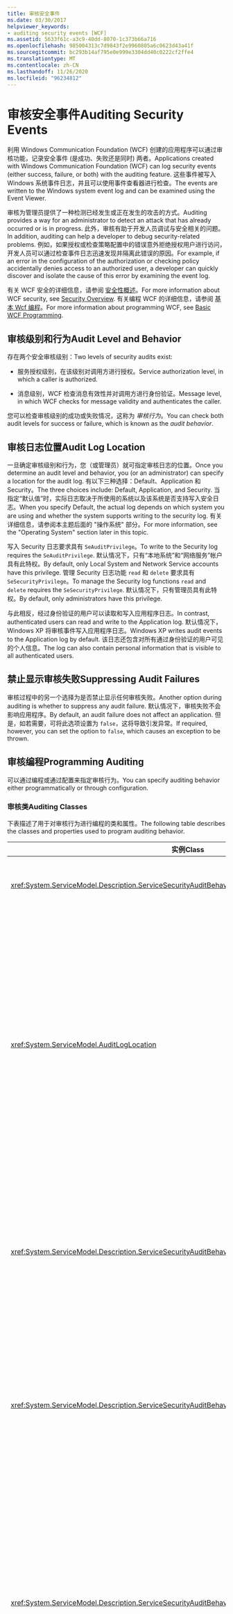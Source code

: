 ```yaml
---
title: 审核安全事件
ms.date: 03/30/2017
helpviewer_keywords:
- auditing security events [WCF]
ms.assetid: 5633f61c-a3c9-40dd-8070-1c373b66a716
ms.openlocfilehash: 985004313c7d9843f2e9960805a6c0623d43a41f
ms.sourcegitcommit: bc293b14af795e0e999e3304dd40c0222cf2ffe4
ms.translationtype: MT
ms.contentlocale: zh-CN
ms.lasthandoff: 11/26/2020
ms.locfileid: "96234812"
---
```

# <a name="auditing-security-events"></a><span data-ttu-id="c6922-102">审核安全事件</span><span class="sxs-lookup"><span data-stu-id="c6922-102">Auditing Security Events</span></span>

<span data-ttu-id="c6922-103">利用 Windows Communication Foundation (WCF) 创建的应用程序可以通过审核功能，记录安全事件 (是成功、失败还是同时) 两者。</span><span class="sxs-lookup"><span data-stu-id="c6922-103">Applications created with Windows Communication Foundation (WCF) can log security events (either success, failure, or both) with the auditing feature.</span></span> <span data-ttu-id="c6922-104">这些事件被写入 Windows 系统事件日志，并且可以使用事件查看器进行检查。</span><span class="sxs-lookup"><span data-stu-id="c6922-104">The events are written to the Windows system event log and can be examined using the Event Viewer.</span></span>  
  
 <span data-ttu-id="c6922-105">审核为管理员提供了一种检测已经发生或正在发生的攻击的方式。</span><span class="sxs-lookup"><span data-stu-id="c6922-105">Auditing provides a way for an administrator to detect an attack that has already occurred or is in progress.</span></span> <span data-ttu-id="c6922-106">此外，审核有助于开发人员调试与安全相关的问题。</span><span class="sxs-lookup"><span data-stu-id="c6922-106">In addition, auditing can help a developer to debug security-related problems.</span></span> <span data-ttu-id="c6922-107">例如，如果授权或检查策略配置中的错误意外拒绝授权用户进行访问，开发人员可以通过检查事件日志迅速发现并隔离此错误的原因。</span><span class="sxs-lookup"><span data-stu-id="c6922-107">For example, if an error in the configuration of the authorization or checking policy accidentally denies access to an authorized user, a developer can quickly discover and isolate the cause of this error by examining the event log.</span></span>  
  
 <span data-ttu-id="c6922-108">有关 WCF 安全的详细信息，请参阅 [安全性概述](security-overview.md)。</span><span class="sxs-lookup"><span data-stu-id="c6922-108">For more information about WCF security, see [Security Overview](security-overview.md).</span></span> <span data-ttu-id="c6922-109">有关编程 WCF 的详细信息，请参阅 [基本 Wcf 编程](../basic-wcf-programming.md)。</span><span class="sxs-lookup"><span data-stu-id="c6922-109">For more information about programming WCF, see [Basic WCF Programming](../basic-wcf-programming.md).</span></span>  
  
## <a name="audit-level-and-behavior"></a><span data-ttu-id="c6922-110">审核级别和行为</span><span class="sxs-lookup"><span data-stu-id="c6922-110">Audit Level and Behavior</span></span>  

 <span data-ttu-id="c6922-111">存在两个安全审核级别：</span><span class="sxs-lookup"><span data-stu-id="c6922-111">Two levels of security audits exist:</span></span>  
  
- <span data-ttu-id="c6922-112">服务授权级别，在该级别对调用方进行授权。</span><span class="sxs-lookup"><span data-stu-id="c6922-112">Service authorization level, in which a caller is authorized.</span></span>  
  
- <span data-ttu-id="c6922-113">消息级别，WCF 检查消息有效性并对调用方进行身份验证。</span><span class="sxs-lookup"><span data-stu-id="c6922-113">Message level, in which WCF checks for message validity and authenticates the caller.</span></span>  
  
 <span data-ttu-id="c6922-114">您可以检查审核级别的成功或失败情况，这称为 *审核行为*。</span><span class="sxs-lookup"><span data-stu-id="c6922-114">You can check both audit levels for success or failure, which is known as the *audit behavior*.</span></span>  
  
## <a name="audit-log-location"></a><span data-ttu-id="c6922-115">审核日志位置</span><span class="sxs-lookup"><span data-stu-id="c6922-115">Audit Log Location</span></span>  

 <span data-ttu-id="c6922-116">一旦确定审核级别和行为，您（或管理员）就可指定审核日志的位置。</span><span class="sxs-lookup"><span data-stu-id="c6922-116">Once you determine an audit level and behavior, you (or an administrator) can specify a location for the audit log.</span></span> <span data-ttu-id="c6922-117">有以下三种选择：Default、Application 和 Security。</span><span class="sxs-lookup"><span data-stu-id="c6922-117">The three choices include: Default, Application, and Security.</span></span> <span data-ttu-id="c6922-118">当指定“默认值”时，实际日志取决于所使用的系统以及该系统是否支持写入安全日志。</span><span class="sxs-lookup"><span data-stu-id="c6922-118">When you specify Default, the actual log depends on which system you are using and whether the system supports writing to the security log.</span></span> <span data-ttu-id="c6922-119">有关详细信息，请参阅本主题后面的 "操作系统" 部分。</span><span class="sxs-lookup"><span data-stu-id="c6922-119">For more information, see the "Operating System" section later in this topic.</span></span>  
  
 <span data-ttu-id="c6922-120">写入 Security 日志要求具有 `SeAuditPrivilege`。</span><span class="sxs-lookup"><span data-stu-id="c6922-120">To write to the Security log requires the `SeAuditPrivilege`.</span></span> <span data-ttu-id="c6922-121">默认情况下，只有“本地系统”和“网络服务”帐户具有此特权。</span><span class="sxs-lookup"><span data-stu-id="c6922-121">By default, only Local System and Network Service accounts have this privilege.</span></span> <span data-ttu-id="c6922-122">管理 Security 日志功能 `read` 和 `delete` 要求具有 `SeSecurityPrivilege`。</span><span class="sxs-lookup"><span data-stu-id="c6922-122">To manage the Security log functions `read` and `delete` requires the `SeSecurityPrivilege`.</span></span> <span data-ttu-id="c6922-123">默认情况下，只有管理员具有此特权。</span><span class="sxs-lookup"><span data-stu-id="c6922-123">By default, only administrators have this privilege.</span></span>  
  
 <span data-ttu-id="c6922-124">与此相反，经过身份验证的用户可以读取和写入应用程序日志。</span><span class="sxs-lookup"><span data-stu-id="c6922-124">In contrast, authenticated users can read and write to the Application log.</span></span> <span data-ttu-id="c6922-125">默认情况下，Windows XP 将审核事件写入应用程序日志。</span><span class="sxs-lookup"><span data-stu-id="c6922-125">Windows XP writes audit events to the Application log by default.</span></span> <span data-ttu-id="c6922-126">该日志还包含对所有通过身份验证的用户可见的个人信息。</span><span class="sxs-lookup"><span data-stu-id="c6922-126">The log can also contain personal information that is visible to all authenticated users.</span></span>  
  
## <a name="suppressing-audit-failures"></a><span data-ttu-id="c6922-127">禁止显示审核失败</span><span class="sxs-lookup"><span data-stu-id="c6922-127">Suppressing Audit Failures</span></span>  

 <span data-ttu-id="c6922-128">审核过程中的另一个选择为是否禁止显示任何审核失败。</span><span class="sxs-lookup"><span data-stu-id="c6922-128">Another option during auditing is whether to suppress any audit failure.</span></span> <span data-ttu-id="c6922-129">默认情况下，审核失败不会影响应用程序。</span><span class="sxs-lookup"><span data-stu-id="c6922-129">By default, an audit failure does not affect an application.</span></span> <span data-ttu-id="c6922-130">但是，如若需要，可将此选项设置为 `false`，这将导致引发异常。</span><span class="sxs-lookup"><span data-stu-id="c6922-130">If required, however, you can set the option to `false`, which causes an exception to be thrown.</span></span>  
  
## <a name="programming-auditing"></a><span data-ttu-id="c6922-131">审核编程</span><span class="sxs-lookup"><span data-stu-id="c6922-131">Programming Auditing</span></span>  

 <span data-ttu-id="c6922-132">可以通过编程或通过配置来指定审核行为。</span><span class="sxs-lookup"><span data-stu-id="c6922-132">You can specify auditing behavior either programmatically or through configuration.</span></span>  
  
### <a name="auditing-classes"></a><span data-ttu-id="c6922-133">审核类</span><span class="sxs-lookup"><span data-stu-id="c6922-133">Auditing Classes</span></span>  

 <span data-ttu-id="c6922-134">下表描述了用于对审核行为进行编程的类和属性。</span><span class="sxs-lookup"><span data-stu-id="c6922-134">The following table describes the classes and properties used to program auditing behavior.</span></span>  
  
|<span data-ttu-id="c6922-135">实例</span><span class="sxs-lookup"><span data-stu-id="c6922-135">Class</span></span>|<span data-ttu-id="c6922-136">描述</span><span class="sxs-lookup"><span data-stu-id="c6922-136">Description</span></span>|  
|-----------|-----------------|  
|<xref:System.ServiceModel.Description.ServiceSecurityAuditBehavior>|<span data-ttu-id="c6922-137">将设置审核选项作为服务行为启用。</span><span class="sxs-lookup"><span data-stu-id="c6922-137">Enables setting options for auditing as a service behavior.</span></span>|  
|<xref:System.ServiceModel.AuditLogLocation>|<span data-ttu-id="c6922-138">枚举值，用于指定要写入的日志。</span><span class="sxs-lookup"><span data-stu-id="c6922-138">Enumeration to specify which log to write to.</span></span> <span data-ttu-id="c6922-139">可能的值为 Default、Application 和 Security。</span><span class="sxs-lookup"><span data-stu-id="c6922-139">The possible values are Default, Application, and Security.</span></span> <span data-ttu-id="c6922-140">选择 Default 时，操作系统将确定实际日志位置。</span><span class="sxs-lookup"><span data-stu-id="c6922-140">When you select Default, the operating system determines the actual log location.</span></span> <span data-ttu-id="c6922-141">请参见本主题后面的“Application 或 Security 事件日志选择”部分。</span><span class="sxs-lookup"><span data-stu-id="c6922-141">See the "Application or Security Event Log Choice" section later in this topic.</span></span>|  
|<xref:System.ServiceModel.Description.ServiceSecurityAuditBehavior.MessageAuthenticationAuditLevel%2A>|<span data-ttu-id="c6922-142">指定在消息级别审核哪些类型的消息身份验证事件。</span><span class="sxs-lookup"><span data-stu-id="c6922-142">Specifies which types of message authentication events are audited at the message level.</span></span> <span data-ttu-id="c6922-143">选择包括 `None`、`Failure`、`Success` 和 `SuccessOrFailure`。</span><span class="sxs-lookup"><span data-stu-id="c6922-143">The choices are `None`, `Failure`, `Success`, and `SuccessOrFailure`.</span></span>|  
|<xref:System.ServiceModel.Description.ServiceSecurityAuditBehavior.ServiceAuthorizationAuditLevel%2A>|<span data-ttu-id="c6922-144">指定在服务级别审核哪些类型的服务授权事件。</span><span class="sxs-lookup"><span data-stu-id="c6922-144">Specifies which types of service authorization events are audited at the service level.</span></span> <span data-ttu-id="c6922-145">选择包括 `None`、`Failure`、`Success` 和 `SuccessOrFailure`。</span><span class="sxs-lookup"><span data-stu-id="c6922-145">The choices are `None`, `Failure`, `Success`, and `SuccessOrFailure`.</span></span>|  
|<xref:System.ServiceModel.Description.ServiceSecurityAuditBehavior.SuppressAuditFailure%2A>|<span data-ttu-id="c6922-146">指定在审核失败时如何处理客户端请求。</span><span class="sxs-lookup"><span data-stu-id="c6922-146">Specifies what happens to the client request when auditing fails.</span></span> <span data-ttu-id="c6922-147">例如，当服务尝试写入 Security 日志但不具有 `SeAuditPrivilege` 时。</span><span class="sxs-lookup"><span data-stu-id="c6922-147">For example, when the service attempts to write to the security log, but does not have `SeAuditPrivilege`.</span></span> <span data-ttu-id="c6922-148">默认值 `true` 指示忽略失败，因此将正常处理客户端请求。</span><span class="sxs-lookup"><span data-stu-id="c6922-148">The default value of `true` indicates that failures are ignored, and the client request is processed normally.</span></span>|  
  
 <span data-ttu-id="c6922-149">有关设置应用程序以记录审核事件的示例，请参阅 [如何：审核安全事件](how-to-audit-wcf-security-events.md)。</span><span class="sxs-lookup"><span data-stu-id="c6922-149">For an example of setting up an application to log audit events, see [How to: Audit Security Events](how-to-audit-wcf-security-events.md).</span></span>  
  
### <a name="configuration"></a><span data-ttu-id="c6922-150">Configuration</span><span class="sxs-lookup"><span data-stu-id="c6922-150">Configuration</span></span>  

 <span data-ttu-id="c6922-151">通过在下添加，还可以使用配置来指定审核行为 [\<serviceSecurityAudit>](../../configure-apps/file-schema/wcf/servicesecurityaudit.md) [\<behaviors>](../../configure-apps/file-schema/wcf/behaviors.md) 。</span><span class="sxs-lookup"><span data-stu-id="c6922-151">You can also use configuration to specify auditing behavior by adding a [\<serviceSecurityAudit>](../../configure-apps/file-schema/wcf/servicesecurityaudit.md) under the [\<behaviors>](../../configure-apps/file-schema/wcf/behaviors.md).</span></span> <span data-ttu-id="c6922-152">必须在下添加元素 [\<behavior>](../../configure-apps/file-schema/wcf/behavior-of-endpointbehaviors.md) ，如下面的代码所示。</span><span class="sxs-lookup"><span data-stu-id="c6922-152">You must add the element under a [\<behavior>](../../configure-apps/file-schema/wcf/behavior-of-endpointbehaviors.md) as shown in the following code.</span></span>  
  
```xml  
<configuration>  
  <system.serviceModel>  
    <behaviors>  
      <behavior>  
        <!-- auditLogLocation="Application" or "Security" -->  
        <serviceSecurityAudit  
                  auditLogLocation="Application"  
                  suppressAuditFailure="true"  
                  serviceAuthorizationAuditLevel="Failure"  
                  messageAuthenticationAuditLevel="SuccessOrFailure" />
      </behavior>  
    </behaviors>  
  </system.serviceModel>  
</configuration>  
```  
  
 <span data-ttu-id="c6922-153">如果启用了审核但未指定 `auditLogLocation`，则对于支持写入 Security 日志的平台来说，默认日志名称为“Security”日志；否则为“Application”日志。</span><span class="sxs-lookup"><span data-stu-id="c6922-153">If auditing is enabled and an `auditLogLocation` is not specified, the default log name is "Security" log for the platform supporting writing to the Security log; otherwise, it is "Application" log.</span></span> <span data-ttu-id="c6922-154">只有 Windows Server 2003 和 Windows Vista 操作系统才支持写入安全日志。</span><span class="sxs-lookup"><span data-stu-id="c6922-154">Only the Windows Server 2003 and Windows Vista operating systems support writing to the Security log.</span></span> <span data-ttu-id="c6922-155">有关详细信息，请参阅本主题后面的 "操作系统" 部分。</span><span class="sxs-lookup"><span data-stu-id="c6922-155">For more information, see the "Operating System" section later in this topic.</span></span>  
  
## <a name="security-considerations"></a><span data-ttu-id="c6922-156">安全注意事项</span><span class="sxs-lookup"><span data-stu-id="c6922-156">Security Considerations</span></span>  

 <span data-ttu-id="c6922-157">如果恶意用户了解到审核功能处于启用状态，攻击者可能会发送将导致写入审核项的无效消息。</span><span class="sxs-lookup"><span data-stu-id="c6922-157">If a malicious user knows that auditing is enabled, that attacker can send invalid messages that cause audit entries to be written.</span></span> <span data-ttu-id="c6922-158">如果以这种方式填充审核日志，则审核系统会出现故障。</span><span class="sxs-lookup"><span data-stu-id="c6922-158">If the audit log is filled in this manner, the auditing system fails.</span></span> <span data-ttu-id="c6922-159">为了缓解此问题，请将 <xref:System.ServiceModel.Description.ServiceSecurityAuditBehavior.SuppressAuditFailure%2A> 属性设置为 `true`，然后使用事件查看器的属性来控制审核行为。</span><span class="sxs-lookup"><span data-stu-id="c6922-159">To mitigate this, set the <xref:System.ServiceModel.Description.ServiceSecurityAuditBehavior.SuppressAuditFailure%2A> property to `true` and use the properties of the Event Viewer to control the auditing behavior.</span></span>  
  
 <span data-ttu-id="c6922-160">写入到 Windows XP 上的应用程序日志的审核事件对任何经过身份验证的用户可见。</span><span class="sxs-lookup"><span data-stu-id="c6922-160">Audit events that are written to the Application Log on Windows XP are visible to any authenticated user.</span></span>  
  
## <a name="choosing-between-application-and-security-event-logs"></a><span data-ttu-id="c6922-161">选择 Application 或 Security 事件日志</span><span class="sxs-lookup"><span data-stu-id="c6922-161">Choosing Between Application and Security Event Logs</span></span>  

 <span data-ttu-id="c6922-162">下表提供的信息有助于您选择是记录到 Application 事件日志中还是记录到 Security 事件日志中。</span><span class="sxs-lookup"><span data-stu-id="c6922-162">The following tables provide information to help you choose whether to log into the Application or the Security event log.</span></span>  
  
#### <a name="operating-system"></a><span data-ttu-id="c6922-163">操作系统</span><span class="sxs-lookup"><span data-stu-id="c6922-163">Operating System</span></span>  
  
|<span data-ttu-id="c6922-164">系统</span><span class="sxs-lookup"><span data-stu-id="c6922-164">System</span></span>|<span data-ttu-id="c6922-165">应用程序日志</span><span class="sxs-lookup"><span data-stu-id="c6922-165">Application log</span></span>|<span data-ttu-id="c6922-166">安全日志</span><span class="sxs-lookup"><span data-stu-id="c6922-166">Security log</span></span>|  
|------------|---------------------|------------------|  
|<span data-ttu-id="c6922-167">Windows XP SP2 或更高版本</span><span class="sxs-lookup"><span data-stu-id="c6922-167">Windows XP SP2 or later</span></span>|<span data-ttu-id="c6922-168">支持</span><span class="sxs-lookup"><span data-stu-id="c6922-168">Supported</span></span>|<span data-ttu-id="c6922-169">不支持</span><span class="sxs-lookup"><span data-stu-id="c6922-169">Not supported</span></span>|  
|<span data-ttu-id="c6922-170">Windows Server 2003 SP1 和 Windows Vista</span><span class="sxs-lookup"><span data-stu-id="c6922-170">Windows Server 2003 SP1 and Windows Vista</span></span>|<span data-ttu-id="c6922-171">支持</span><span class="sxs-lookup"><span data-stu-id="c6922-171">Supported</span></span>|<span data-ttu-id="c6922-172">线程上下文必须具有 `SeAuditPrivilege`</span><span class="sxs-lookup"><span data-stu-id="c6922-172">Thread context must possess `SeAuditPrivilege`</span></span>|  
  
#### <a name="other-factors"></a><span data-ttu-id="c6922-173">其他因素</span><span class="sxs-lookup"><span data-stu-id="c6922-173">Other Factors</span></span>  

 <span data-ttu-id="c6922-174">除操作系统以外，下表描述了其他用于控制是否启用日志记录的设置。</span><span class="sxs-lookup"><span data-stu-id="c6922-174">In addition to the operating system, the following table describes other settings that control the enablement of logging.</span></span>  
  
|<span data-ttu-id="c6922-175">因子</span><span class="sxs-lookup"><span data-stu-id="c6922-175">Factor</span></span>|<span data-ttu-id="c6922-176">应用程序日志</span><span class="sxs-lookup"><span data-stu-id="c6922-176">Application log</span></span>|<span data-ttu-id="c6922-177">安全日志</span><span class="sxs-lookup"><span data-stu-id="c6922-177">Security log</span></span>|  
|------------|---------------------|------------------|  
|<span data-ttu-id="c6922-178">审核策略管理</span><span class="sxs-lookup"><span data-stu-id="c6922-178">Audit policy management</span></span>|<span data-ttu-id="c6922-179">不适用。</span><span class="sxs-lookup"><span data-stu-id="c6922-179">Not applicable.</span></span>|<span data-ttu-id="c6922-180">除配置以外，Security 日志还受到本地安全机构 (LSA) 策略的控制。</span><span class="sxs-lookup"><span data-stu-id="c6922-180">Along with configuration, the Security log is also controlled by the local security authority (LSA) policy.</span></span> <span data-ttu-id="c6922-181">还必须启用“审核对象访问”类别。</span><span class="sxs-lookup"><span data-stu-id="c6922-181">The "Audit object access" category must also be enabled.</span></span>|  
|<span data-ttu-id="c6922-182">默认用户体验</span><span class="sxs-lookup"><span data-stu-id="c6922-182">Default user experience</span></span>|<span data-ttu-id="c6922-183">所有通过身份验证的用户都可以写入 Application 日志，因此对于应用程序进程，不需要执行其他权限步骤。</span><span class="sxs-lookup"><span data-stu-id="c6922-183">All authenticated users can write to the Application log, so no additional permission step is needed for application processes.</span></span>|<span data-ttu-id="c6922-184">应用程序进程（上下文）必须具有 `SeAuditPrivilege`。</span><span class="sxs-lookup"><span data-stu-id="c6922-184">The application process (context) must have `SeAuditPrivilege`.</span></span>|  
  
## <a name="see-also"></a><span data-ttu-id="c6922-185">另请参阅</span><span class="sxs-lookup"><span data-stu-id="c6922-185">See also</span></span>

- <xref:System.ServiceModel.Description.ServiceSecurityAuditBehavior>
- <xref:System.ServiceModel.AuditLogLocation>
- [<span data-ttu-id="c6922-186">安全性概述</span><span class="sxs-lookup"><span data-stu-id="c6922-186">Security Overview</span></span>](security-overview.md)
- [<span data-ttu-id="c6922-187">基本 WCF 编程</span><span class="sxs-lookup"><span data-stu-id="c6922-187">Basic WCF Programming</span></span>](../basic-wcf-programming.md)
- [<span data-ttu-id="c6922-188">如何：审核安全事件</span><span class="sxs-lookup"><span data-stu-id="c6922-188">How to: Audit Security Events</span></span>](how-to-audit-wcf-security-events.md)
- [\<serviceSecurityAudit>](../../configure-apps/file-schema/wcf/servicesecurityaudit.md)
- [\<behaviors>](../../configure-apps/file-schema/wcf/behaviors.md)
- <span data-ttu-id="c6922-189">[Windows Server App Fabric 的安全模型](/previous-versions/appfabric/ee677202(v=azure.10))</span><span class="sxs-lookup"><span data-stu-id="c6922-189">[Security Model for Windows Server App Fabric](/previous-versions/appfabric/ee677202(v=azure.10))</span></span>
